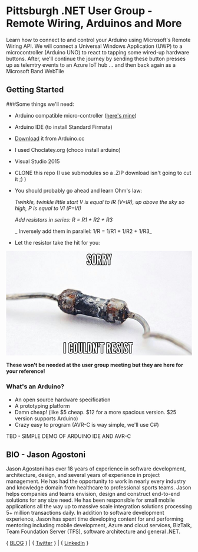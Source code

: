 # Pittsburgh .NET User Group - Remote Wiring, Arduinos and More
Learn how to connect to and control your Arduino using Microsoft's Remote Wiring API. We will connect a Universal Windows Application (UWP) 
to a microcontroller (Arduino UNO) to react to tapping some wired-up hardware buttons. After, we'll continue the journey by sending these button
presses up as telemtry events to an Azure IoT hub ... and then back again as a Microsoft Band WebTile

## Getting Started

###Some things we'll need:

- Arduino compatible micro-controller ([here's mine](http://www.amazon.com/dp/B00E5WJSHK/ref=cm_sw_r_tw_dp_H8lvxb1224T12))
- Arduino IDE (to install Standard Firmata)
 - [Download](https://www.arduino.cc/en/Main/Software) it from Arduino.cc
 - I used Choclatey.org (choco install arduino)
- Visual Studio 2015
- CLONE this repo (I use submodules so a .ZIP download isn't going to cut it ;) )
- You should probably go ahead and learn Ohm's law:

    _Twinkle, twinkle little start V is equal to IR (V=IR), up above the sky so high, P is equal to VI (P=VI)_
    
    _Add resistors in series: R = R1 + R2 + R3_
    
    _ Inversely add them in parallel: 1/R = 1/R1 + 1/R2 + 1/R3_

- Let the resistor take the hit for you:

![Sorry!  I couldn't resist](assets/resist.jpg)

**These won't be needed at the user group meeting but they are here for your reference!**

### What's an Arduino?
- An open source hardware specification
- A prototyping platform
- Damn cheap! (like $5 cheap.  $12 for a more spacious version. $25 version supports Arduino)
- Crazy easy to program (AVR-C is way simple, we'll use C#)

TBD - SIMPLE DEMO OF ARDUINO IDE AND AVR-C


## BIO - Jason Agostoni
Jason Agostoni has over 18 years of experience in software development, architecture, design, and several years of experience in project management. He has had the opportunity to work in nearly every industry and knowledge domain from healthcare to professional sports teams.  Jason helps companies and teams envision, design and construct end-to-end solutions for any size need.  He has been responsible for small mobile applications all the way up to massive scale integration solutions processing 5+ million transactions daily. In addition to software development experience, Jason has spent time developing content for and performing mentoring including mobile development, Azure and cloud services, BizTalk, Team Foundation Server (TFS), software architecture and general .NET.

{ [BLOG](http://jason.agostoni.net) } | { [Twitter](http://twitter.com/JAgostoni) } | { [LinkedIn](https://www.linkedin.com/in/jagostoni) }